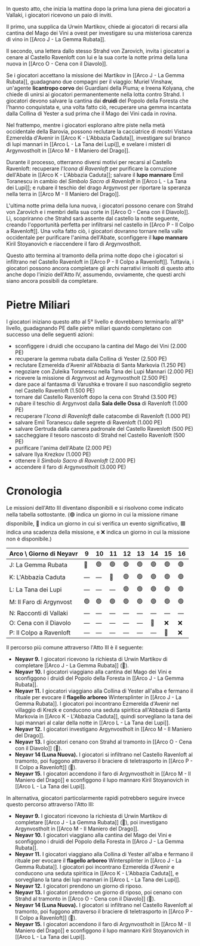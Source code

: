 In questo atto, che inizia la mattina dopo la prima luna piena dei giocatori a Vallaki, i giocatori ricevono un paio di inviti.

Il primo, una supplica da Urwin Martikov, chiede ai giocatori di recarsi alla cantina del Mago dei Vini a ovest per investigare su una misteriosa carenza di vino in [[Arco J - La Gemma Rubata]].

Il secondo, una lettera dallo stesso Strahd von Zarovich, invita i giocatori a cenare al Castello Ravenloft con lui e la sua corte la notte prima della luna nuova in [[Arco O - Cena con il Diavolo]].

Se i giocatori accettano la missione dei Martikov in [[Arco J - La Gemma Rubata]], guadagnano due compagni per il viaggio: Muriel Vinshaw, un'agente **licantropo corvo** dei Guardiani della Piuma; e Ireena Kolyana, che chiede di unirsi ai giocatori permanentemente nella lotta contro Strahd. I giocatori devono salvare la cantina dai **druidi** del Popolo della Foresta che l'hanno conquistata e, una volta fatto ciò, recuperare una gemma incantata dalla Collina di Yester a sud prima che il Mago dei Vini cada in rovina.

Nel frattempo, mentre i giocatori esplorano altre piste nella metà occidentale della Barovia, possono reclutare la cacciatrice di mostri Vistana Ezmerelda d'Avenir in [[Arco K - L'Abbazia Caduta]], investigare sul branco di lupi mannari in [[Arco L - La Tana dei Lupi]], e svelare i misteri di Argynvostholt in [[Arco M - Il Maniero del Drago]].

Durante il processo, otterranno diversi motivi per recarsi al Castello Ravenloft: recuperare l'*Icona di Ravenloft* per purificare la corruzione dell'Abate in [[Arco K - L'Abbazia Caduta]]; salvare il **lupo mannaro** Emil Toranescu in cambio del *Simbolo Sacro di Ravenloft* in [[Arco L - La Tana dei Lupi]]; e rubare il teschio del drago Argynvost per riportare la speranza nella terra in [[Arco M - Il Maniero del Drago]].

L'ultima notte prima della luna nuova, i giocatori possono cenare con Strahd von Zarovich e i membri della sua corte in [[Arco O - Cena con il Diavolo]]. Lì, scopriranno che Strahd sarà assente dal castello la notte seguente, creando l'opportunità perfetta per infiltrarsi nel castello in [[Arco P - Il Colpo a Ravenloft]]. Una volta fatto ciò, i giocatori dovranno tornare nella valle occidentale per purificare l'anima dell'Abate, sconfiggere il **lupo mannaro** Kiril Stoyanovich e riaccendere il faro di Argynvostholt.

Questo atto termina al tramonto della prima notte dopo che i giocatori si infiltrano nel Castello Ravenloft in [[Arco P - Il Colpo a Ravenloft]]. Tuttavia, i giocatori possono ancora completare gli archi narrativi irrisolti di questo atto anche dopo l'inizio dell'Atto IV, assumendo, ovviamente, che questi archi siano ancora possibili da completare.

# Pietre Miliari
I giocatori iniziano questo atto al 5° livello e dovrebbero terminarlo all'8° livello, guadagnando PE dalle pietre miliari quando completano con successo una delle seguenti azioni:

* sconfiggere i druidi che occupano la cantina del Mago dei Vini (2.000 PE)
* recuperare la gemma rubata dalla Collina di Yester (2.500 PE)
* reclutare Ezmerelda d'Avenir all'Abbazia di Santa Markovia (1.250 PE)
* negoziare con Zuleika Toranescu nella Tana dei Lupi Mannari (2.000 PE)
* ricevere la missione di Argynvost ad Argynvostholt (2.500 PE)
* dare pace al fantasma di Varushka e trovare il suo nascondiglio segreto nel Castello Ravenloft (1.500 PE)
* tornare dal Castello Ravenloft dopo la cena con Strahd (3.500 PE)
* rubare il teschio di Argynvost dalla **Sala delle Ossa** di Ravenloft (1.000 PE)
* recuperare l'*Icona di Ravenloft* dalle catacombe di Ravenloft (1.000 PE)
* salvare Emil Toranescu dalle segrete di Ravenloft (1.000 PE)
* salvare Gertruda dalla camera padronale del Castello Ravenloft (500 PE)
* saccheggiare il tesoro nascosto di Strahd nel Castello Ravenloft (500 PE)
* purificare l'anima dell'Abate (2.000 PE)
* salvare Ilya Krezkov (1.000 PE)
* ottenere il *Simbolo Sacro di Ravenloft* (2.000 PE)
* accendere il faro di Argynvostholt (3.000 PE)

# Cronologia
Le missioni dell'Atto III diventano disponibili e si risolvono come indicato nella tabella sottostante. (🟢 indica un giorno in cui la missione rimane disponibile, 🔶 indica un giorno in cui si verifica un evento significativo, 🟥 indica una scadenza della missione, e ❌ indica un giorno in cui la missione non è disponibile.)

| Arco \ Giorno di Neyavr | 9   | 10  | 11  | 12  | 13  | 14  | 15  | 16  |
| :---------------------- | --- | --- | --- | --- | --- | --- | --- | --- |
| J: La Gemma Rubata     | 🔶  | 🟢  | 🟢  | 🟢  | 🟢  | 🟢  | 🟢  | 🟢  |
| K: L'Abbazia Caduta    | —   | —   | 🔶  | 🟢  | 🟢  | 🟢  | 🟢  | 🟢  |
| L: La Tana dei Lupi    | —   | —   | —   | 🟢  | 🟢  | 🟢  | 🟢  | 🟢  |
| M: Il Faro di Argynvost| 🟢  | 🟢  | 🟢  | 🟢  | 🟢  | 🟢  | 🟢  | 🟢  |
| N: Racconti di Vallaki | —   | —   | —   | —   | —   | —   | —   | —   |
| O: Cena con il Diavolo | —   | —   | —   | —   | —   | 🔶  | ❌   | ❌   |
| P: Il Colpo a Ravenloft| —   | —   | —   | —   | —   | —   | 🔶  | ❌   |

Il percorso più comune attraverso l'Atto III è il seguente:

* **Neyavr 9.** I giocatori ricevono la richiesta di Urwin Martikov di completare [[Arco J - La Gemma Rubata]] (🔶).
* **Neyavr 10.** I giocatori viaggiano alla cantina del Mago dei Vini e sconfiggono i druidi del Popolo della Foresta in [[Arco J - La Gemma Rubata]].
* **Neyavr 11.** I giocatori viaggiano alla Collina di Yester all'alba e fermano il rituale per evocare il **flagello arboreo** Wintersplinter in [[Arco J - La Gemma Rubata]]. I giocatori poi incontrano Ezmerelda d'Avenir nel villaggio di Krezk e conducono una seduta spiritica all'Abbazia di Santa Markovia in [[Arco K - L'Abbazia Caduta]], quindi sorvegliano la tana dei lupi mannari al calar della notte in [[Arco L - La Tana dei Lupi]].
* **Neyavr 12.** I giocatori investigano Argynvostholt in [[Arco M - Il Maniero del Drago]].
* **Neyavr 13.** I giocatori cenano con Strahd al tramonto in [[Arco O - Cena con il Diavolo]] (🔶).
* **Neyavr 14 (Luna Nuova).** I giocatori si infiltrano nel Castello Ravenloft al tramonto, poi fuggono attraverso il braciere di teletrasporto in [[Arco P - Il Colpo a Ravenloft]] (🔶).
* **Neyavr 15.** I giocatori accendono il faro di Argynvostholt in [[Arco M - Il Maniero del Drago]] e sconfiggono il lupo mannaro Kiril Stoyanovich in [[Arco L - La Tana dei Lupi]].

In alternativa, giocatori particolarmente rapidi potrebbero seguire invece questo percorso attraverso l'Atto III:

* **Neyavr 9.** I giocatori ricevono la richiesta di Urwin Martikov di completare [[Arco J - La Gemma Rubata]] (🔶), poi investigano Argynvostholt in [[Arco M - Il Maniero del Drago]].
* **Neyavr 10.** I giocatori viaggiano alla cantina del Mago dei Vini e sconfiggono i druidi del Popolo della Foresta in [[Arco J - La Gemma Rubata]].
* **Neyavr 11.** I giocatori viaggiano alla Collina di Yester all'alba e fermano il rituale per evocare il **flagello arboreo** Wintersplinter in [[Arco J - La Gemma Rubata]]. I giocatori poi incontrano Ezmerelda d'Avenir e conducono una seduta spiritica in [[Arco K - L'Abbazia Caduta]], e sorvegliano la tana dei lupi mannari in [[Arco L - La Tana dei Lupi]].
* **Neyavr 12.** I giocatori prendono un giorno di riposo.
* **Neyavr 13.** I giocatori prendono un giorno di riposo, poi cenano con Strahd al tramonto in [[Arco O - Cena con il Diavolo]] (🔶).
* **Neyavr 14 (Luna Nuova).** I giocatori si infiltrano nel Castello Ravenloft al tramonto, poi fuggono attraverso il braciere di teletrasporto in [[Arco P - Il Colpo a Ravenloft]] (🔶).
* **Neyavr 15.** I giocatori accendono il faro di Argynvostholt in [[Arco M - Il Maniero del Drago]] e sconfiggono il lupo mannaro Kiril Stoyanovich in [[Arco L - La Tana dei Lupi]].
